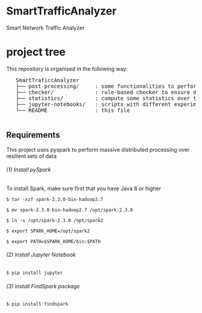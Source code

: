 # SmartTrafficAnalyzer
Smart Network Traffic Analyzer


project tree
=================

This repository is organised in the following way:

<pre>
   SmartTraficcAnalyzer
   ├── post-processing/     : some functionalities to perform some post-processing operations 
   ├── checker/             : rule-based checker to ensure data quality 
   ├── statistics/          : compute some statistics over the datasets
   ├── jupyter-notebooks/   : scripts with different experiments used to train ml algorithms
   └── README               : this file

</pre>

## Requirements

This project uses pyspark to perform massive distributed processing over resilient sets of data

###### (1) Install pySpark

To install Spark, make sure first that you have Java 8 or higher

```
$ tar -xzf spark-2.3.0-bin-hadoop2.7

$ mv spark-2.3.0-bin-hadoop2.7 /opt/spark-2.3.0

$ ln -s /opt/spark-2.3.0 /opt/spark̀2

$ export SPARK_HOME=/opt/spark2

$ export PATH=$SPARK_HOME/bin:$PATH
```

###### (2) Install Jupyter Notebook

```
$ pip install jupyter
```

###### (3) Install FindSpark package

```
$ pip install findspark
```


